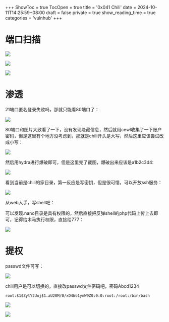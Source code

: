 +++
ShowToc = true
TocOpen = true
title = '0x041 Chili'
date = 2024-10-11T14:25:59+08:00
draft = false
private = true
show_reading_time = true
categories = 'vulnhub'
+++



# 端口扫描

![](/vulnhub_img/WEBRESOURCEeeadc90a6640f73b17281a4e92454ff3截图.png)

![](/vulnhub_img/WEBRESOURCE9ca1efef375b765dfd3179dcc8f00fbe截图.png)

![](/vulnhub_img/WEBRESOURCEcca80187dba627272593584d5f1ca45d截图.png)

# 渗透

21端口匿名登录失败吗，那就只能看80端口了：

![](/vulnhub_img/WEBRESOURCE314b058a81141db97eae8b02efe157fe截图.png)

80端口和图片大致看了一下，没有发现隐藏信息，然后就用cewl收集了一下账户密码，但是这里有个地方没考虑到，那就是chili开头是大写，然后这里应该尝试改成小写：

![](/vulnhub_img/WEBRESOURCEca70c67f64233f0005d2b2eeb10215b1截图.png)

然后用hydra进行爆破即可，但是这里完了截图，爆破出来应该是a1b2c3d4:

![](/vulnhub_img/WEBRESOURCE0fe391cc8c464547415fd2093ee97c26截图.png)

看到当前是chili的家目录，第一反应是写密钥，但是很可惜，可以开放ssh服务：

![](/vulnhub_img/WEBRESOURCE9003b2be5cbc0076f109d201c80f50b5截图.png)

从web入手，写shell吧：

可以发现.nano目录是具有权限的，然后直接把反弹shell的php代码上传上去即可，记得给木马执行权限，直接给777：

![](/vulnhub_img/WEBRESOURCEb0727ec019c27a75388ad7ecbb13c472截图.png)

# 提权

passwd文件可写：

![](/vulnhub_img/WEBRESOURCE6c76748d05ae9d0839cfcde67980cafe截图.png)

chili用户是可以切换的，直接改passwd文件密码吧，密码Abcd1234

```
root:$1$ZytY2Uoj$1.aU20M/0/xD4Wo1ymW9Z0:0:0:root:/root:/bin/bash
```

![](/vulnhub_img/WEBRESOURCE62e5b3d7d2fb2aba0052d425977bacbf截图.png)

![](/vulnhub_img/WEBRESOURCEc588481c1817e4c5db8d7cea64ab5bc7截图.png)